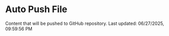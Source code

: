# Auto Push File

Content that will be pushed to GitHub repository.
Last updated: 06/27/2025, 09:59:56 PM